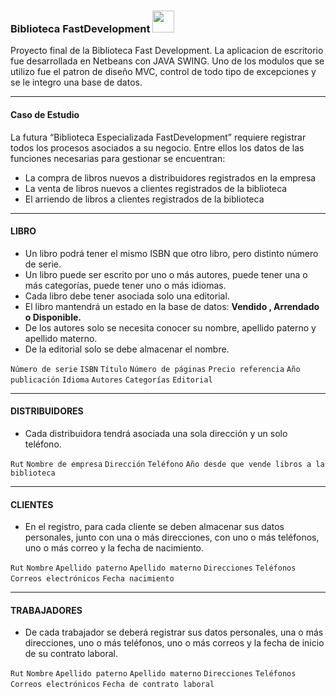 ### Biblioteca FastDevelopment <img height="35" src="https://image.flaticon.com/icons/png/512/2490/2490396.png">

Proyecto final de la Biblioteca Fast Development. La aplicacion de escritorio fue desarrollada en Netbeans con JAVA SWING. Uno de los modulos que se utilizo
fue el patron de diseño MVC, control de todo tipo de excepciones y se le integro una base de datos. 
___

#### Caso de Estudio

La futura “Biblioteca Especializada FastDevelopment” requiere registrar todos los procesos asociados a su negocio.
Entre ellos los datos de las funciones necesarias para gestionar se encuentran:

-	La compra de libros nuevos a distribuidores registrados en la empresa
-	La venta de libros nuevos a clientes registrados de la biblioteca
-	El arriendo de libros a clientes registrados de la biblioteca
___
#### LIBRO

- Un libro podrá tener el mismo ISBN que otro libro, pero distinto número de serie.
- Un libro puede ser escrito por uno o más autores, puede tener una o más categorías, puede tener uno o más idiomas.
- Cada libro debe tener asociada solo una editorial.
- El libro mantendrá un estado en la base de datos: **Vendido , Arrendado o Disponible.**
- De los autores solo se necesita conocer su nombre, apellido paterno y apellido materno.
- De la editorial solo se debe almacenar el nombre.

`Número de serie` `ISBN` `Título` `Número de páginas` `Precio referencia` `Año publicación` `Idioma` `Autores` `Categorías` `Editorial`
___
#### DISTRIBUIDORES

- Cada distribuidora tendrá asociada una sola dirección y un solo teléfono.

`Rut` `Nombre de empresa` `Dirección` `Teléfono` `Año desde que vende libros a la biblioteca`
___
#### CLIENTES

- En el registro, para cada cliente se deben almacenar sus datos personales, junto con una o más direcciones, con uno o más teléfonos, uno o más correo y la fecha de nacimiento.

`Rut` `Nombre` `Apellido paterno` `Apellido materno` `Direcciones` `Teléfonos` `Correos electrónicos` `Fecha nacimiento`
___
#### TRABAJADORES

- De cada trabajador se deberá registrar sus datos personales, una o más direcciones, uno o más teléfonos, uno o más correos y la fecha de inicio de su contrato laboral.

`Rut` `Nombre` `Apellido paterno` `Apellido materno` `Direcciones` `Teléfonos` `Correos electrónicos` `Fecha de contrato laboral`

